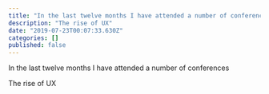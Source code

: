 ```yaml
---
title: "In the last twelve months I have attended a number of conferences"
description: "The rise of UX"
date: "2019-07-23T00:07:33.630Z"
categories: []
published: false
---
```


In the last twelve months I have attended a number of conferences 

The rise of UX
